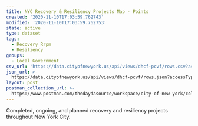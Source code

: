 ```yaml
---
title: NYC Recovery & Resiliency Projects Map - Points
created: '2020-11-10T17:03:59.762743'
modified: '2020-11-10T17:03:59.762753'
state: active
type: dataset
tags:
  - Recovery Rrpm
  - Resiliency
groups:
  - Local Government
csv_url: 'https://data.cityofnewyork.us/api/views/dhcf-pcvf/rows.csv?accessType=DOWNLOAD'
json_url: >-
  https://data.cityofnewyork.us/api/views/dhcf-pcvf/rows.json?accessType=DOWNLOAD
layout: post
postman_collection_url: >-
  https://www.postman.com/thedaydasource/workspace/city-of-new-york/collection/15909983-4b4732e7-6a2d-47db-99c8-b7b1393a2aca
---
```

Completed, ongoing, and planned recovery and resiliency projects throughout New York City.

